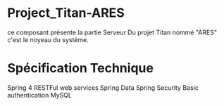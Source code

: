 # Project_Titan-ARES
ce composant présente la partie Serveur Du projet Titan nommé "ARES" c'est le noyeau du systéme.

# Spécification Technique

Spring 4
RESTFul web services 
Spring Data
Spring Security Basic authentication
MySQL

